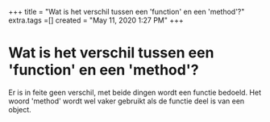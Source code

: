 +++
title = "Wat is het verschil tussen een 'function' en een 'method'?"
extra.tags =[]
created = "May 11, 2020 1:27 PM"
+++
# Wat is het verschil tussen een 'function' en een 'method'?
Er is in feite geen verschil, met beide dingen wordt een functie bedoeld. Het woord 'method' wordt wel vaker gebruikt als de functie deel is van een object.